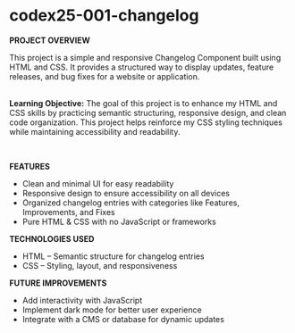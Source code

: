 # codex25-001-changelog

<p><strong>PROJECT OVERVIEW</strong></p>
This project is a simple and responsive Changelog Component built using HTML and CSS. It provides a structured way to display updates, feature releases, and bug fixes for a website or application.
<br><br>
<p><strong>Learning Objective:</strong> The goal of this project is to enhance my HTML and CSS skills by practicing semantic structuring, responsive design, and clean code organization. This project helps reinforce my CSS styling techniques while maintaining accessibility and readability.</p>
<br>
<p><strong>FEATURES</strong></p>
<ul>
  <li>Clean and minimal UI for easy readability</li>
  <li>Responsive design to ensure accessibility on all devices</li>
  <li>Organized changelog entries with categories like Features, Improvements, and Fixes</li>
  <li>Pure HTML & CSS with no JavaScript or frameworks</li>
</ul>
<p><strong>TECHNOLOGIES USED</strong></p>
<ul>
  <li>HTML – Semantic structure for changelog entries</li>
  <li>CSS – Styling, layout, and responsiveness</li>
</ul>
<p><strong>FUTURE IMPROVEMENTS</strong></p>
<ul>
  <li>Add interactivity with JavaScript</li>
  <li>Implement dark mode for better user experience</li>
  <li>Integrate with a CMS or database for dynamic updates</li>
</ul>
